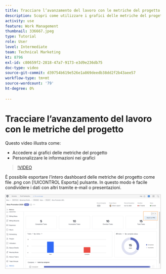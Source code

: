 ```yaml
---
title: Tracciare l’avanzamento del lavoro con le metriche del progetto
description: Scopri come utilizzare i grafici delle metriche del progetto per monitorare lo stato di avanzamento del lavoro di progetto in [!DNL  Workfront].
activity: use
feature: Work Management
thumbnail: 336667.jpeg
type: Tutorial
role: User
level: Intermediate
team: Technical Marketing
kt: 8796
exl-id: c80659f2-2818-47a7-9173-e3d9e236db75
doc-type: video
source-git-commit: d39754b619e526e1a869deedb38dd2f2b43aee57
workflow-type: tm+mt
source-wordcount: '79'
ht-degree: 0%

---
```


# Tracciare l’avanzamento del lavoro con le metriche del progetto

Questo video illustra come:

* Accedere ai grafici delle metriche del progetto
* Personalizzare le informazioni nei grafici

>[!VIDEO](https://video.tv.adobe.com/v/336667/?quality=12)

È possibile esportare l’intero dashboard delle metriche del progetto come file .png con [!UICONTROL Esporta] pulsante. In questo modo è facile condividere i dati con altri tramite e-mail o presentazioni.

![Pagina Metriche progetto esportate](assets/planner-fund-metrics-export.png)

<!---
Overview of project metrics
--->
